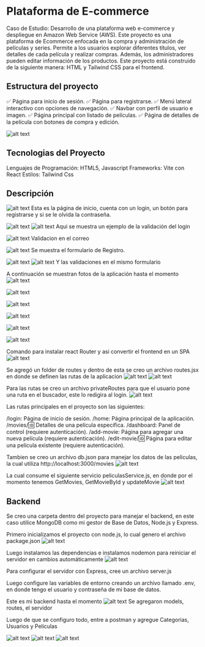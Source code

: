 # Plataforma de E-commerce
Caso de Estudio: Desarrollo de una plataforma web e-commerce y despliegue en Amazon Web Service (AWS).
Este proyecto es una plataforma de Ecommerce enfocada en la compra y administración de películas y series. Permite a los usuarios explorar diferentes títulos, ver detalles de cada película y realizar compras. Además, los administradores pueden editar información de los productos. Este proyecto está construido de la siguiente manera:
    HTML y Tailwind CSS para el frontend.


## Estructura del proyecto

✅ Página para inicio de sesión.
✅ Página para registrarse.
✅ Menú lateral interactivo con opciones de navegación.
✅ Navbar con perfil de usuario e imagen.
✅ Página principal con listado de películas.
✅ Página de detalles de la película con botones de compra y edición.

![alt text](image-7.png)

## Tecnologias del Proyecto
Lenguajes de Programación: HTML5, Javascript
Frameworks: Vite con React
Estilos: Tailwind Css


## Descripción

![alt text](image-8.png)
Esta es la página de inicio, cuenta con un login, un botón para registrarse y si se le olvida la contraseña.

![alt text](image-9.png)
![alt text](image-14.png)
Aqui se muestra un ejemplo de la validación del login

![alt text](image-12.png)
Validacion en el correo

![alt text](image-10.png)
Se muestra el formulario de Registro.

![alt text](image-11.png)
![alt text](image-13.png)
Y las validaciones en el mismo formulario


A continuación se muestran fotos de la aplicación hasta el momento
![alt text](image-6.png)

![alt text](image-1.png)

![alt text](image-2.png)

![alt text](image-3.png)

![alt text](image-4.png)

![alt text](image-5.png)

Comando para instalar react Router y asi convertir el frontend en un SPA
![alt text](image-15.png)

Se agregó un folder de routes y dentro de esta se creo un archivo routes.jsx en donde se definen las rutas de la aplicacion
![alt text](image-16.png)
![alt text](image-17.png)

Para las rutas se creo un archivo privateRoutes para que el usuario pone una ruta en el buscador, este lo redigira al login.
![alt text](image-19.png)

Las rutas principales en el proyecto son las siguientes:

/login: Página de inicio de sesión.
/home: Página principal de la aplicación.
/movies/:id: Detalles de una película específica.
/dashboard: Panel de control (requiere autenticación).
/add-movie: Página para agregar una nueva película (requiere autenticación).
/edit-movie/:id: Página para editar una película existente (requiere autenticación).

Tambien se creo un archivo db.json para manejar los datos de las peliculas, la cual utiliza http://localhost:3000/movies
![alt text](image-18.png)

La cual consume el siguiente servicio peliculasService.js, en donde por el momento tenemos GetMovies, GetMovieById y updateMovie
![alt text](image-20.png)




## Backend

Se creo una carpeta dentro del proyecto para manejar el backend, en este caso utilice MongoDB como mi gestor de Base de Datos, Node.js y Express.

Primero inicializamos el proyecto con node.js, lo cual genero el archivo package.json
![alt text](image-21.png)

Luego instalamos las dependencias e instalamos nodemon para reiniciar el servidor en cambios automáticamente
![alt text](image-22.png)

Para configurar el servidor con Express, cree un archivo server.js

Luego configure las variables de entorno creando un archivo llamado .env, en donde tengo el usuario y contraseña de mi base de datos.

Este es mi backend hasta el momento
![alt text](image-23.png)
Se agregaron models, routes, el servidor

Luego de que se configuro todo, entre a postman y agregue Categorias, Usuarios y Peliculas

![alt text](image-24.png)
![alt text](image-25.png)
![alt text](image-26.png)